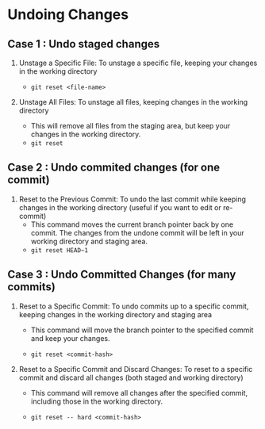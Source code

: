 # Undoing Changes

## Case 1 : Undo staged changes

1. Unstage a Specific File: To unstage a specific file, keeping your changes in the working directory
    - `git reset <file-name>`
  
2. Unstage All Files: To unstage all files, keeping changes in the working directory
    - This will remove all files from the staging area, but keep your changes in the working directory.
    - `git reset`

## Case 2 : Undo commited changes (for one commit)

1. Reset to the Previous Commit: To undo the last commit while keeping changes in the working directory (useful if you want to edit or re-commit)
    - This command moves the current branch pointer back by one commit. The changes from the undone commit will be left in your working directory and staging area.
    - `git reset HEAD~1`

## Case 3 : Undo Committed Changes (for many commits)

1. Reset to a Specific Commit: To undo commits up to a specific commit, keeping changes in the working directory and staging area
    - This command will move the branch pointer to the specified commit and keep your changes.

    - `git reset <commit-hash>`

2. Reset to a Specific Commit and Discard Changes: To reset to a specific commit and discard all changes (both staged and working directory)
    - This command will remove all changes after the specified commit, including those in the working directory.
  
    - `git reset -- hard <commit-hash>`
